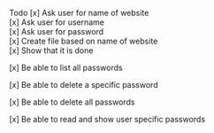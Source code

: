 Todo
  [x] Ask user for name of website <br>
  [x] Ask user for username<br>
  [x] Ask user for password<br>
    [x] Create file based on name of website<br>
    [x] Show that it is done<br>
  
  [x] Be able to list all passwords
  
  [x] Be able to delete a specific password
  
  [x] Be able to delete all passwords
  
  [x] Be able to read and show user specific passwords
